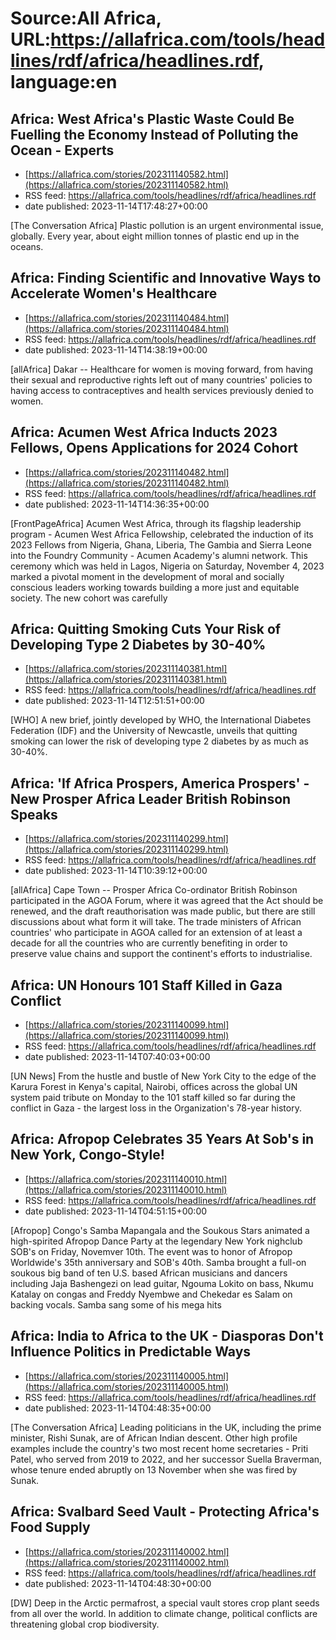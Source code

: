 # Source:All Africa, URL:https://allafrica.com/tools/headlines/rdf/africa/headlines.rdf, language:en

## Africa: West Africa's Plastic Waste Could Be Fuelling the Economy Instead of Polluting the Ocean - Experts
 - [https://allafrica.com/stories/202311140582.html](https://allafrica.com/stories/202311140582.html)
 - RSS feed: https://allafrica.com/tools/headlines/rdf/africa/headlines.rdf
 - date published: 2023-11-14T17:48:27+00:00

[The Conversation Africa] Plastic pollution is an urgent environmental issue, globally. Every year, about eight million tonnes of plastic end up in the oceans.

## Africa: Finding Scientific and Innovative Ways to Accelerate Women's Healthcare
 - [https://allafrica.com/stories/202311140484.html](https://allafrica.com/stories/202311140484.html)
 - RSS feed: https://allafrica.com/tools/headlines/rdf/africa/headlines.rdf
 - date published: 2023-11-14T14:38:19+00:00

[allAfrica] Dakar -- Healthcare for women is moving forward, from having their sexual and reproductive rights left out of many countries' policies to having access to contraceptives and health services previously denied to women.

## Africa: Acumen West Africa Inducts 2023 Fellows, Opens Applications for 2024 Cohort
 - [https://allafrica.com/stories/202311140482.html](https://allafrica.com/stories/202311140482.html)
 - RSS feed: https://allafrica.com/tools/headlines/rdf/africa/headlines.rdf
 - date published: 2023-11-14T14:36:35+00:00

[FrontPageAfrica] Acumen West Africa, through its flagship leadership program - Acumen West Africa Fellowship, celebrated the induction of its 2023 Fellows from Nigeria, Ghana, Liberia, The Gambia and Sierra Leone into the Foundry Community - Acumen Academy's alumni network. This ceremony which was held in Lagos, Nigeria on Saturday, November 4, 2023 marked a pivotal moment in the development of moral and socially conscious leaders working towards building a more just and equitable society. The new cohort was carefully

## Africa: Quitting Smoking Cuts Your Risk of Developing Type 2 Diabetes by 30-40%
 - [https://allafrica.com/stories/202311140381.html](https://allafrica.com/stories/202311140381.html)
 - RSS feed: https://allafrica.com/tools/headlines/rdf/africa/headlines.rdf
 - date published: 2023-11-14T12:51:51+00:00

[WHO] A new brief, jointly developed by WHO, the International Diabetes Federation (IDF) and the University of Newcastle, unveils that quitting smoking can lower the risk of developing type 2 diabetes by as much as 30-40%.

## Africa: 'If Africa Prospers, America Prospers' - New Prosper Africa Leader British Robinson Speaks
 - [https://allafrica.com/stories/202311140299.html](https://allafrica.com/stories/202311140299.html)
 - RSS feed: https://allafrica.com/tools/headlines/rdf/africa/headlines.rdf
 - date published: 2023-11-14T10:39:12+00:00

[allAfrica] Cape Town -- Prosper Africa Co-ordinator British Robinson participated in the AGOA Forum, where it was agreed that the Act should be renewed, and the draft reauthorisation was made public, but there are still discussions about what form it will take. The trade ministers of African countries' who participate in AGOA called for an extension of at least a decade for all the countries who are currently benefiting in order to preserve value chains and support the continent's efforts to industrialise.

## Africa: UN Honours 101 Staff Killed in Gaza Conflict
 - [https://allafrica.com/stories/202311140099.html](https://allafrica.com/stories/202311140099.html)
 - RSS feed: https://allafrica.com/tools/headlines/rdf/africa/headlines.rdf
 - date published: 2023-11-14T07:40:03+00:00

[UN News] From the hustle and bustle of New York City to the edge of the Karura Forest in Kenya's capital, Nairobi, offices across the global UN system paid tribute on Monday to the 101 staff killed so far during the conflict in Gaza - the largest loss in the Organization's 78-year history.

## Africa: Afropop Celebrates 35 Years At Sob's in New York, Congo-Style!
 - [https://allafrica.com/stories/202311140010.html](https://allafrica.com/stories/202311140010.html)
 - RSS feed: https://allafrica.com/tools/headlines/rdf/africa/headlines.rdf
 - date published: 2023-11-14T04:51:15+00:00

[Afropop] Congo's Samba Mapangala and the Soukous Stars animated a high-spirited Afropop Dance Party at the legendary New York nighclub SOB's on Friday, Novemver 10th. The event was to honor of Afropop Worldwide's 35th anniversary and SOB's 40th. Samba brought a full-on soukous big band of ten U.S. based African musicians and dancers including Jaja Bashengezi on lead guitar, Ngouma Lokito on bass, Nkumu Katalay on congas and Freddy Nyembwe and Chekedar es Salam on backing vocals. Samba sang some of his mega hits

## Africa: India to Africa to the UK - Diasporas Don't Influence Politics in Predictable Ways
 - [https://allafrica.com/stories/202311140005.html](https://allafrica.com/stories/202311140005.html)
 - RSS feed: https://allafrica.com/tools/headlines/rdf/africa/headlines.rdf
 - date published: 2023-11-14T04:48:35+00:00

[The Conversation Africa] Leading politicians in the UK, including the prime minister, Rishi Sunak, are of African Indian descent. Other high profile examples include the country's two most recent home secretaries - Priti Patel, who served from 2019 to 2022, and her successor Suella Braverman, whose tenure ended abruptly on 13 November when she was fired by Sunak.

## Africa: Svalbard Seed Vault - Protecting Africa's Food Supply
 - [https://allafrica.com/stories/202311140002.html](https://allafrica.com/stories/202311140002.html)
 - RSS feed: https://allafrica.com/tools/headlines/rdf/africa/headlines.rdf
 - date published: 2023-11-14T04:48:30+00:00

[DW] Deep in the Arctic permafrost, a special vault stores crop plant seeds from all over the world. In addition to climate change, political conflicts are threatening global crop biodiversity.

